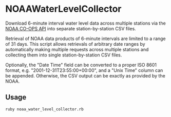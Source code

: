 # NOAAWaterLevelCollector

Download 6-minute interval water level data across multiple stations via the [NOAA CO-OPS API](https://tidesandcurrents.noaa.gov/api/) into separate station-by-station CSV files.

Retrieval of NOAA data products of 6-minute intervals are limited to a range of 31 days. This script allows retrievals of arbitrary date ranges by automatically making multiple requests across multiple stations and collecting them into single station-by-station CSV files.

Optionally, the "Date Time" field can be converted to a proper ISO 8601 format, e.g. "2001-12-31T23:55:00+00:00", and a "Unix Time" column can be appended. Otherwise, the CSV output can be exactly as provided by the NOAA.

## Usage
`ruby noaa_water_level_collector.rb`
